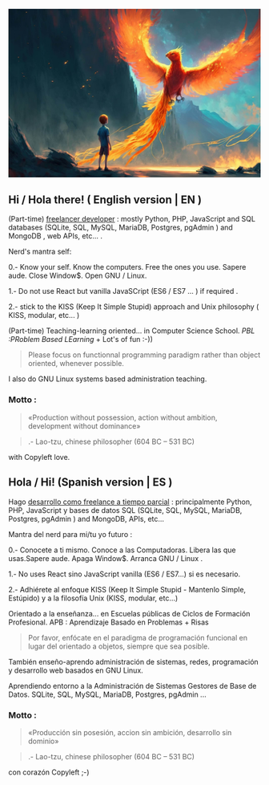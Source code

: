 ![readme](ave-fenix.jpg "README")

## Hi / Hola there!  ( English version | EN )

(Part-time) [freelancer developer](https://librebits.info) : mostly Python, PHP, JavaScript and SQL databases (SQLite, SQL, MySQL, MariaDB, Postgres, pgAdmin ) and MongoDB , web APIs, etc... .

Nerd's mantra  self:

0.- Know your self. Know the computers. Free the ones you use. Sapere aude. Close Window$. Open GNU / Linux.

1.- Do not use React but vanilla JavaSCript (ES6 / ES7 ... ) if required . 

2.- stick to the KISS (Keep It Simple Stupid) approach and Unix philosophy ( KISS, modular, etc... )

(Part-time) Teaching-learning oriented... in Computer Science School. _PBL :PRoblem Based LEarning_ + Lot's of fun :-))

> Please focus on functionnal programming paradigm rather than object oriented, whenever possible.

I also do GNU Linux systems based administration teaching.

### Motto :

> «Production without possession, action without ambition, development without dominance»

>    .- Lao-tzu, chinese philosopher (604 BC – 531 BC)

with Copyleft love.

## Hola / Hi!  (Spanish version | ES )

Hago [desarrollo como freelance a tiempo parcial](https://librebits.info/) :  principalmente Python, PHP, JavaScript y bases de datos SQL (SQLite, SQL, MySQL, MariaDB, Postgres, pgAdmin ) and MongoDB, APIs, etc...

Mantra del nerd para mi/tu yo futuro :

0.- Conocete a ti mismo. Conoce a las Computadoras. Libera las que usas.Sapere aude. Apaga Window$. Arranca GNU / Linux . 

1.- No uses React sino JavaScript vanilla (ES6 / ES7...) si es necesario.

2.- Adhiérete al enfoque KISS (Keep It Simple Stupid - Mantenlo Simple, Estúpido) y a la filosofía Unix (KISS, modular, etc...)

Orientado a la enseñanza... en Escuelas públicas de Ciclos de Formación Profesional. APB : Aprendizaje Basado en Problemas + Risas

> Por favor, enfócate en el paradigma de programación funcional en lugar del orientado a objetos, siempre que sea posible.

También enseño-aprendo administración de sistemas, redes, programación y desarrollo web  basados en GNU Linux.

Aprendiendo entorno a la Administración de Sistemas Gestores de Base de Datos. SQLite, SQL, MySQL, MariaDB, Postgres, pgAdmin ...

### Motto : 

> «Producción sin posesión, accion sin ambición, desarrollo sin dominio»

>    .- Lao-tzu, chinese philosopher (604 BC – 531 BC)



con corazón Copyleft ;-)
